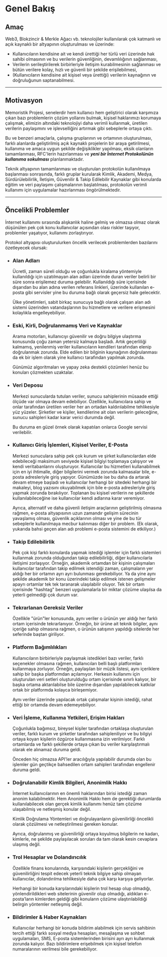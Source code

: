 # Genel Bakış

## **Amaç**
Web3, Blokzincir & Merkle Ağacı vb. teknolojiler kullanılarak çok katmanlı ve açık kaynaklı bir altyapının oluşturulması ve üzerinde:

- Kullanıcıların kendisine ait ve kendi ürettiği her türlü veri üzerinde hak sahibi olmasının ve bu verilerin güvenliğinin, devamlılığının sağlanması,
- Verilerin serileştirilerek birbirleriyle iletişim kurabilmesinin sağlanması ve bütün verilere kolay, hızlı ve güvenli bir şekilde erişilebilmesi,
- (Kullanıcıların kendisine ait kişisel veya ürettiği) verilerin kaynağının ve doğruluğunun saptanabilmesi.

---

## **Motivasyon**

Memoristik Projesi, senelerdir hem kullanıcı hem geliştirici olarak karşımıza çıkan bazı problemlerin çözüm yollarını bulmak, kişisel haklarımızı korumaya çalışmak, elimizin altındaki teknolojiyi daha verimli kullanmak, üretilen verilerin paylaşımını ve işlevselliğini artırmak gibi sebeplerle ortaya çıktı.

Bu ve benzeri amaçlarla, çalışma gruplarının ve ortamının oluşturulması, farklı alanlarda geliştirilmiş açık kaynaklı projelerin bir araya getirilmesi, kullanıma ve amaca uygun şekilde değişiklikler yapılması, eksik olanların tamamlanması, RFC'lerin hazırlanması ve ___yeni bir İnternet Protokolünün kullanıma sokulması___ planlanmaktadır.

Teknik altyapının tamamlanması ve oluşturulan protokolün kullanılmaya başlanması sonrasında, farklı gruplar kurularak Kimlik, Akademi, Medya, Sürdürülebilirlik, İletişim, Güvenilir & Takip Edilebilir Kaynaklar gibi konularda eğitim ve veri paylaşımı çalışmalarının başlatılması, protokolün verimli kullanımı için uygulamalar hazırlanması öngörülmektedir.

---

## **Öncelikli Problemler**

İnternet kullanımı sırasında alışkanlık haline gelmiş ve olmazsa olmaz olarak düşünülen pek çok konu kullanıcılar açısından olası riskler taşıyor, problemler yaşatıyor, kullanımı zorlaştırıyor.

Protokol altyapısı oluşturulurken öncelik verilecek problemlerden bazılarını özetleyecek olursak:

- ### Alan Adları

    Ücretli, zaman süreli olduğu ve çoğunlukla kiralama yöntemiyle kullanıldığı için uzatılmayan alan adları üzerinde duran veriler belirli bir süre sonra erişilemez duruma gelebilir. Kullanıldığı süre içerisinde dışarıdan bu alan adına verilen referans linkleri, üzerinde kullanılan e-posta gibi servisler yine bu duruma bağlı olarak geçersiz hale gelecektir.

    Ülke yönetimleri, sabit birkaç sunucuya bağlı olarak çalışan alan adı sistemi üzerinden vatandaşlarının bu hizmetlere ve verilere erişmesini kolaylıkla engelleyebiliyor.


- ### Eski, Kirli, Doğrulanmamış Veri ve Kaynaklar

    Arama motorları, kullanıcıyı güvenilir ve doğru bilgiye ulaştırma konusunda çoğu zaman yetersiz kalmaya başladı. Artık geçerliliği kalmamış, yenilenmiş veriler kullanıcıların kendileri tarafından elenip doğrulanmak zorunda. Elde edilen bir bilginin kaynağının doğrulanması da ek bir işlem olarak yine kullanıcı tarafından yapılmak zorunda.

    Günümüz algoritmaları ve yapay zeka destekli çözümleri henüz bu konuları çözmekten uzaktalar.

- ### Veri Deposu

    Merkezi sunucularda tutulan veriler, sunucu sahiplerinin müsaade ettiği ölçüde var olmaya devam edebiliyor. Özellikle, kullanıcılara sahip ve onlar tarafından üretilen veriler her an ortadan kaldırılabilme tehlikesiyle yüz yüzeler. Şirketler ve kişiler, kendilerine ait olan verilerin geleceğine, sunucu sahipleri kadar karar verici durumda değil.
    
    Bu duruma en güzel örnek olarak kapatılan onlarca Google servisi verilebilir.

- ### Kullanıcı Giriş İşlemleri, Kişisel Veriler, E-Posta

    Merkezi sunuculara sahip pek çok kurum ve şirket kullanıcılardan elde edebileceği maksimum seviyede kişisel bilgiyi toplamaya çalışıyor ve kendi veritabanlarını oluşturuyor. Kullanıcılar bu hizmetleri kullanabilmek için en iyi ihtimalle, diğer bilgilerini vermek zorunda kalmasalar bile, e-posta adresleriyle giriş yapıyor. Günümüzde ise bu daha da artarak devam etmeye başladı ve kullanıcılar herhangi bir sitedeki herhangi bir makaleyi, blog yazısını okuyabilmek için bile e-posta adresleriyle giriş yapmak zorunda bırakılıyor. Toplanan bu kişisel verilerin ne şekillerde kullanılabileceğine ise kullanıcılar kendi adlarına karar veremiyor.
    
    Ayrıca, alternatif ve daha güvenli iletişim araçlarının geliştirilmiş olmasına rağmen, e-posta altyapısının uzun zamandır gelişim sürecinin yavaşlamış olması, güvenlik açıklarının olması ve yine de bu tür sebeplerle kullanılmaya mecbur kalınması diğer bir problem. (Ek olarak, yukarıda bahsi geçen alan adı problemi e-posta sistemini de etkiliyor.)

- ### Takip Edilebilirlik

    Pek çok kişi farklı konularda yapmak istediği işlemler için farklı sistemleri kullanmak zorunda olduğundan takip edilebilirliği, diğer kullanıcılarla iletişimi zorlaşıyor. Örneğin, akademik ortamdan bir kişinin çalışmaları kullanıcılar tarafından takip edilmek istendiği zaman, çalışmaların yer aldığı her bir ortamın ayrı ayrı bulunması gerekebiliyor. Ya da yine aynı şekilde akademik bir konu üzerindeki takip edilmek istenen gelişmeler apayrı ortamlar tek tek taranarak ulaşılabilir oluyor. Tek bir ortam içerisinde "hashtag" benzeri uygulamalarla bir miktar çözüme ulaşılsa da yeterli gelmediği çok durum var.

- ### Tekrarlanan Gereksiz Veriler

    Özellikle "ürün"ler konusunda, aynı veriler o ürünün yer aldığı her farklı ortam içerisinde tekrarlanıyor. Örneğin, bir ürüne ait teknik bilgiler, aynı içeriğe sahip olmasına rağmen, o ürünün satışının yapıldığı sitelerde her seferinde baştan giriliyor.

- ### Platform Bağımlılıkları

    Kullanıcıların birbirleriyle paylaşmak istedikleri bazı veriler, farklı seçenekler olmasına rağmen, kullanıcıları belli başlı platformları kullanmaya zorluyor. Örneğin, paylaşılan bir müzik listesi, aynı içeriklere sahip bir başka platformdan açılamıyor. Herkesin kullanımı için oluşturulan veri setleri oluşturulduğu ortam içerisinde sınırlı kalıyor, bir başka ortama aktarılabilse bile üzerine dışarıdan yapılabilecek katkılar ortak bir platformda kolayca birleşemiyor.
    
    Aynı veriler üzerinde yapılacak ortak çalışmalar kişinin istediği, rahat ettiği bir ortamda devam edemeyebiliyor.

- ### Veri İşleme, Kullanma Yetkileri, Erişim Hakları

    Çoğunlukla bağımsız, bireysel kişiler tarafından ortaklaşa oluşturulan veriler, farklı kurum ve şirketler tarafından sahipleniliyor ve bu bilgiyi ortaya koyan kişilerin özgürce kullanmasına izin verilmiyor. Farklı ortamlarda ve farklı şekillerde ortaya çıkan bu veriler karşılaştırmalı olarak ele alınamaz duruma geldi.
    
    Önceden hiç olmazsa API'ler aracılığıyla yapılabilir durumda olan bu işlemler gün geçtikçe bahsedilen ortam sahipleri tarafından engellenir duruma geldi.

- ### Doğrulanabilir Kimlik Bilgileri, Anonimlik Hakkı

    İnternet kullanıcılarının en önemli haklarından birisi istediği zaman anonim kalabilmektir. Hem Anonimlik Hakkı hem de gerektiği durumlarda kullanılabilecek olan gerçek kimlik kullanımı henüz tam çözüme ulaşabilmiş ve netleşmiş konular değil.
    
    Kimlik Doğrulama Yöntemleri ve doğrulayanların güvenilirliği öncelikli olarak çözülmesi ve netleştirilmesi gereken konular.
    
    Ayrıca, doğrulanmış ve güvenilirliği ortaya koyulmuş bilgilerin ne kadarı, kimlerle, ne şekilde paylaşılacak soruları da tam olarak kesin cevaplara ulaşmış değil.

- ### Trol Hesaplar ve Dolandırıcılık

    Özellikle finans konularında, karşısındaki kişilerin gerçekliğini ve güvenilirliğini tespit edecek yeterli teknik bilgiye sahip olmayan kullanıcılar, dolandırılma tehlikesiyle daha çok karşı karşıya geliyorlar.
    
    Herhangi bir konuda karşılarındaki kişilerin trol hesap olup olmadığı, yönlendirildikleri web sitelerinin güvenilir olup olmadığı, aldıkları e-posta’ların kimlerden geldiği gibi konuların çözüme ulaştırılabildiği belirgin yöntemler netleşmiş değil.

- ### Bildirimler & Haber Kaynakları

    Kullanıcılar herhangi bir konuda bildirim alabilmek için servis sahibinin tercih ettiği farklı sosyal medya hesapları, mesajlaşma ve sohbet uygulamaları, SMS, E-posta sistemlerinden birisini ayrı ayrı kullanmak zorunda kalıyor. Bazı bildirimlere erişebilmek için kişisel telefon numaralarının verilmesi bile gerekebiliyor.

